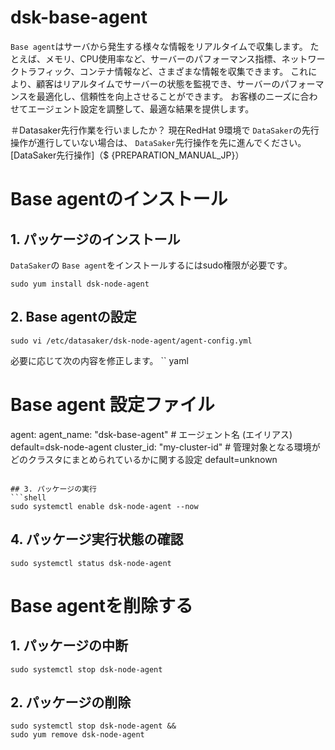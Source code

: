 # dsk-base-agent

`Base agent`はサーバから発生する様々な情報をリアルタイムで収集します。
たとえば、メモリ、CPU使用率など、サーバーのパフォーマンス指標、ネットワークトラフィック、コンテナ情報など、さまざまな情報を収集できます。
これにより、顧客はリアルタイムでサーバーの状態を監視でき、サーバーのパフォーマンスを最適化し、信頼性を向上させることができます。
お客様のニーズに合わせてエージェント設定を調整して、最適な結果を提供します。

＃Datasaker先行作業を行いましたか？
現在RedHat 9環境で `DataSaker`の先行操作が進行していない場合は、 `DataSaker`先行操作を先に進んでください。 [DataSaker先行操作]（$ {PREPARATION_MANUAL_JP}）

# Base agentのインストール
## 1. パッケージのインストール
`DataSaker`の `Base agent`をインストールするにはsudo権限が必要です。
```shell
sudo yum install dsk-node-agent
```

## 2. Base agentの設定
```shell
sudo vi /etc/datasaker/dsk-node-agent/agent-config.yml
```
必要に応じて次の内容を修正します。
`` yaml
# Base agent 設定ファイル
agent:
  agent_name: "dsk-base-agent" # エージェント名 (エイリアス) default=dsk-node-agent
  cluster_id: "my-cluster-id" # 管理対象となる環境がどのクラスタにまとめられているかに関する設定 default=unknown
```

## 3. パッケージの実行
```shell
sudo systemctl enable dsk-node-agent --now
```

## 4. パッケージ実行状態の確認
```shell
sudo systemctl status dsk-node-agent
```

# Base agentを削除する
## 1. パッケージの中断
```shell
sudo systemctl stop dsk-node-agent
```

## 2. パッケージの削除
```shell
sudo systemctl stop dsk-node-agent &&
sudo yum remove dsk-node-agent
```